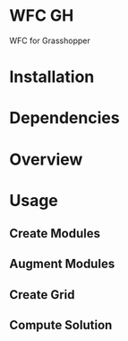 # WFC GH
WFC for Grasshopper

# Installation

# Dependencies

# Overview

# Usage

## Create Modules

## Augment Modules

## Create Grid

## Compute Solution
